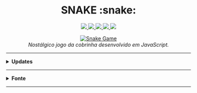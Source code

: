 <h1 align="center">SNAKE :snake:</h1>

<p align="center">
  <a href="https://github.com/lucasrmagalhaes/snake-js/issues">
    <img src="https://img.shields.io/github/issues/lucasrmagalhaes/snake-js?style=plastic" /> 
  </a>
    
  <a href="https://github.com/lucasrmagalhaes/snake-js/network/members">
    <img src="https://img.shields.io/github/forks/lucasrmagalhaes/snake-js?style=plastic" /> 
  </a>
    
  <a href="https://github.com/lucasrmagalhaes/snake-js/stargazers">
    <img src="https://img.shields.io/github/stars/lucasrmagalhaes/snake-js?style=plastic" /> 
  </a>
  
   <a href="https://github.com/lucasrmagalhaes/snake-js/blob/master/LICENSE">
    <img src="https://img.shields.io/github/license/lucasrmagalhaes/snake-js?style=plastic" /> 
  </a>
  
  <a href="https://github.com/lucasrmagalhaes/snake-js/deployments">
    <img src="https://img.shields.io/github/deployments/lucasrmagalhaes/snake-js/github-pages?style=plastic" />
  </a>
</p>

<p align="center">
  <a href="https://lucasrmagalhaes.github.io/snake-js/">
    <img 
         src="https://github.com/lucasrmagalhaes/snake-js/blob/master/img/snake.gif?raw=true" 
         alt="Snake Game" 
    />
  </a>
  <br />
  <i>Nostálgico jogo da cobrinha desenvolvido em JavaScript.</i>
</p>

<hr />

<details>
  
  <summary><strong>Updates</strong></summary>
  
  <br />
  
  <ol>
    <li>Alterado a cor de background;</li>
    <li>Adicionado espaçamento entre os quadrados da cobrinha; e</li>
    <li>Fix pelo <a href="https://github.com/roanrobersson">@roanrobersson</a> - Cobrinha deixou de sumir durante teletransporte + keydown.</li>
    <li>Feat pelo <a href="https://github.com/Jorgewlf88">@Jorgewlf88</a> - Suporte para dispositivos móveis.
  </ol>

</details>

<hr />

<details>
  
  <summary><strong>Fonte</strong></summary>
  
  <br />
  
  <p align="left">
    Plataforma: <a href="https://web.digitalinnovation.one/home">Digital Innovation One</a> <br /> 
    Desafio: <a href="https://web.digitalinnovation.one/course/desafio-pratico-recriando-o-jogo-da-cobrinha-com-javascript/learning/66d83831-bae1-45f7-b2ea-af7d64d5d4f5?back=/track/desenvolvedor-front-end-reactjs&bootcamp_id=abf8f19f-691b-4dac-a14a-11ddcf3a14cd">Recriando o Jogo da Cobrinha com JavaScript</a>
  </p>
  
</details>

<hr />
